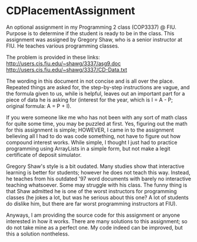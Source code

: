 # CDPlacementAssignment
An optional assignment in my Programming 2 class (COP3337) @ FIU. Purpose is to determine if the student is ready to be in the class. This assignment was assigned by Gregory Shaw, who is a senior instructor at FIU. He teaches various programming classes.

The problem is provided in these links:
http://users.cis.fiu.edu/~shawg/3337/asg9.doc
http://users.cis.fiu.edu/~shawg/3337/CD-Data.txt

The wording in this document in not concise and is all over the place. Repeated things are asked for, the step-by-step instructions are vague, and the formula given to us, while is helpful, leaves out an important part for a piece of data he is asking for (interest for the year, which is I = A - P; original formula: A = P + I). 

If you were someone like me who has not been with any sort of math class for quite some time, you may be puzzled at first. Yes, figuring out the math for this assignment is simple; HOWEVER, I came in to the assignment believing all I had to do was code something, not have to figure out how compound interest works. While simple, I thought I just had to practice programming using ArrayLists in a simple form, but not make a legit certificate of deposit simulator.

Gregory Shaw's style is a bit oudated. Many studies show that interactive learning is better for students; however he does not teach this way. Instead, he teaches from his outdated '97 word documents with barely no interactive teaching whatsoever. Some may struggle with his class. The funny thing is that Shaw admitted he is one of the worst instructors for programming classes (he jokes a lot, but was he serious about this one? A lot of students do dislike him, but there are far worst programming instructors at FIU).

Anyways, I am providing the source code for this assignment or anyone interested in how it works. There are many solutions to this assignment; so do not take mine as a perfect one. My code indeed can be improved, but this a solution nontheless.
